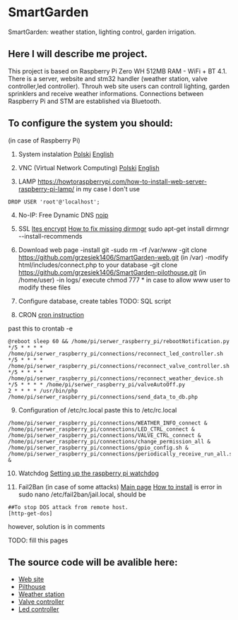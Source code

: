 # SmartGarden
SmartGarden: weather station, lighting control, garden irrigation.


## Here I will describe me project.

 This project is based on Raspberry Pi Zero WH 512MB RAM - WiFi + BT 4.1. There is a server, website and stm32 handler (weather station, valve controller,led controller).
 Throuh web site users can controll lighting, garden sprinklers and receive weather informations.
 Connections between Raspberry Pi and STM are established via Bluetooth.

## To configure the system you should:
(in case of Raspberry Pi)
1.	System instalation
[Polski](https://botland.com.pl/pl/content/60-instalacja-systemu-operacyjnego-raspberry-pi)
[English](https://www.youtube.com/watch?v=RQ6JvnXwDCM)

2.	VNC (Virtual Network Computing)
[Polski](https://www.youtube.com/watch?v=LVKVGmP9hxQ)
[English](https://www.raspberrypi.org/documentation/remote-access/vnc/)

3.	LAMP
https://howtoraspberrypi.com/how-to-install-web-server-raspberry-pi-lamp/
in my case I don't use 
```
DROP USER 'root'@'localhost';
```

4.	No-IP: Free Dynamic DNS 
[noip](https://www.noip.com/support/knowledgebase/install-ip-duc-onto-raspberry-pi/)

5.	SSL
[ltes encrypt](https://pimylifeup.com/raspberry-pi-ssl-lets-encrypt/)
[How to fix missing dirmngr](https://blog.sleeplessbeastie.eu/2017/11/02/how-to-fix-missing-dirmngr/)
sudo apt-get install dirmngr --install-recommends

6. Download web page
-install git
-sudo rm -rf /var/www
-git clone https://github.com/grzesiek1406/SmartGarden-web.git (in /var)
 -modify html/includes/connect.php to your database
-git clone https://github.com/grzesiek1406/SmartGarden-pilothouse.git (in /home/user)
 -in logs/ execute chmod 777 * in case to allow www user to modify these files

7. Configure database, create tables
TODO: SQL script

8. CRON
[cron instruction](https://www.raspberrypi.org/documentation/linux/usage/cron.md)

past this to crontab -e
```
@reboot sleep 60 && /home/pi/serwer_raspberry_pi/rebootNotification.py
*/5 * * * * /home/pi/serwer_raspberry_pi/connections/reconnect_led_controller.sh
*/5 * * * * /home/pi/serwer_raspberry_pi/connections/reconnect_valve_controller.sh
*/5 * * * * /home/pi/serwer_raspberry_pi/connections/reconnect_weather_device.sh
*/5 * * * * /home/pi/serwer_raspberry_pi/valveAutoOff.py
2 * * * * /usr/bin/php /home/pi/serwer_raspberry_pi/connections/send_data_to_db.php
```

9. Configuration of /etc/rc.local
paste this to /etc/rc.local
```
/home/pi/serwer_raspberry_pi/connections/WEATHER_INFO_connect &
/home/pi/serwer_raspberry_pi/connections/LED_CTRL_connect &
/home/pi/serwer_raspberry_pi/connections/VALVE_CTRL_connect &
/home/pi/serwer_raspberry_pi/connections/change_permission_all &
/home/pi/serwer_raspberry_pi/connections/gpio_config.sh &
/home/pi/serwer_raspberry_pi/connections/periodically_receive_run_all.sh &
```

10. Watchdog
[Setting up the raspberry pi watchdog](https://www.domoticz.com/wiki/Setting_up_the_raspberry_pi_watchdog)

11. Fail2Ban (in case of some attacks)
[Main page](https://www.fail2ban.org/wiki/index.php/Main_Page)
[How to install](https://blog.rapid7.com/2017/02/13/how-to-protect-ssh-and-apache-using-fail2ban-on-ubuntu-linux/)
is error in sudo nano /etc/fail2ban/jail.local, should be
```
##To stop DOS attack from remote host.
[http-get-dos]

```
however, solution is in comments

TODO: fill this pages
## The source code will be avalible here:
 - [Web site](https://github.com/grzesiek1406/SmartGarden-web)
 - [Pilthouse](https://github.com/grzesiek1406/SmartGarden-pilothouse)
 - [Weather station](https://github.com/grzesiek1406/SmartGarden-weather-station)
 - [Valve controller](https://github.com/grzesiek1406/SmartGarden-valve-controller)
 - [Led controller](https://github.com/grzesiek1406/SmartGarden-led-controller)
